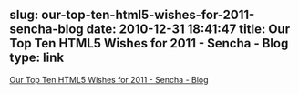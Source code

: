 slug: our-top-ten-html5-wishes-for-2011-sencha-blog
date: 2010-12-31 18:41:47
title: Our Top Ten HTML5 Wishes for 2011 - Sencha - Blog
type: link
---

[Our Top Ten HTML5 Wishes for 2011 - Sencha - Blog](http://www.sencha.com/blog/2010/12/30/our-top-ten-html5-wishes-for-2011/)
